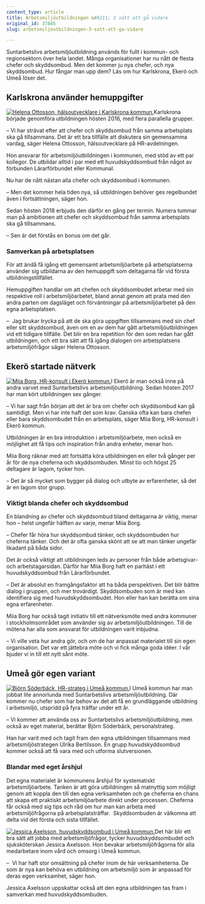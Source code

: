 ```yaml
---
content_type: article
title: Arbetsmiljöutbildningen &#8211; 3 sätt att gå vidare
original_id: 37845
slug: arbetsmiljoutbildningen-3-satt-att-ga-vidare

---
```


Suntarbetslivs arbetsmiljöutbildning används för fullt i kommun- och regionsektorn över hela landet. Många organisationer har nu nått de flesta chefer och skyddsombud. Men det kommer ju nya chefer, och nya skyddsombud. Hur fångar man upp dem? Läs om hur Karlskrona, Ekerö och Umeå löser det.

Karlskrona använder hemuppgifter
--------------------------------

[![Helena Ottosson, hälsoutvecklare i Karlskrona kommun.](https://www.suntarbetsliv.se/wp-content/uploads/2019/03/200x220-helena-ottosson.jpg)](https://www.suntarbetsliv.se/wp-content/uploads/2019/03/200x220-helena-ottosson.jpg)Karlskrona började genomföra utbildningen hösten 2016, med flera parallella grupper.

– Vi har strävat efter att chefer och skyddsombud från samma arbetsplats ska gå tillsammans. Det är ett bra tillfälle att diskutera sin gemensamma vardag, säger Helena Ottosson, hälsoutvecklare på HR-avdelningen.

Hon ansvarar för arbetsmiljöutbildningen i kommunen, med stöd av ett par kollegor. De utbildar alltid i par med ett huvudskyddsombud från något av förbunden Lärarförbundet eller Kommunal.

Nu har de nått nästan alla chefer och skyddsombud i kommunen.

– Men det kommer hela tiden nya, så utbildningen behöver ges regelbundet även i fortsättningen, säger hon.

Sedan hösten 2018 erbjuds den därför en gång per termin. Numera tummar man på ambitionen att chefer och skyddsombud från samma arbetsplats ska gå tillsammans.

– Sen är det förstås en bonus om det går.

### Samverkan på arbetsplatsen

För att ändå få igång ett gemensamt arbetsmiljöarbete på arbetsplatserna använder sig utbildarna av den hemuppgift som deltagarna får vid första utbildningstillfället.

Hemuppgiften handlar om att chefen och skyddsombudet arbetar med sin respektive roll i arbetsmiljöarbetet, bland annat genom att prata med den andra parten om dagsläget och förväntningar på arbetsmiljöarbetet på den egna arbetsplatsen.

–  Jag brukar trycka på att de ska göra uppgiften tillsammans med sin chef eller sitt skyddsombud, även om en av dem har gått arbetsmiljöutbildningen vid ett tidigare tillfälle. Det blir en bra repetition för den som redan har gått utbildningen, och ett bra sätt att få igång dialogen om arbetsplatsens arbetsmiljöfrågor säger Helena Ottosson.

Ekerö startade nätverk
----------------------

[![Miia Borg, HR-konsult i Ekerö kommun.](https://www.suntarbetsliv.se/wp-content/uploads/2019/03/200x220-miia-borg.jpg)](https://www.suntarbetsliv.se/wp-content/uploads/2019/03/200x220-miia-borg.jpg)I Ekerö är man också inne på andra varvet med Suntarbetslivs arbetsmiljöutbildning. Sedan hösten 2017 har man kört utbildningen sex gånger.

– Vi har sagt från början att det är bra om chefer och skyddsombud kan gå samtidigt. Men vi har inte haft det som krav. Ganska ofta kan bara chefen eller bara skyddsombudet från en arbetsplats, säger Miia Borg, HR-konsult i Ekerö kommun.

Utbildningen är en bra introduktion i arbetsmiljöarbete, men också en möjlighet att få tips och inspiration från andra enheter, menar hon.

Miia Borg räknar med att fortsätta köra utbildningen en eller två gånger per år för de nya cheferna och skyddsombuden. Minst tio och högst 25 deltagare är lagom, tycker hon.

– Det är så mycket som bygger på dialog och utbyte av erfarenheter, så det är en lagom stor grupp.

### Viktigt blanda chefer och skyddsombud

En blandning av chefer och skyddsombud bland deltagarna är viktig, menar hon – helst ungefär hälften av varje, menar Miia Borg.

– Chefer får höra hur skyddsombud tänker, och skyddsombuden hur cheferna tänker. Och det är ofta ganska skönt att se att man tänker ungefär likadant på båda sidor.

Det är också viktigt att utbildningen leds av personer från både arbetsgivar- och arbetstagarsidan. Därför har Miia Borg haft en parhäst i ett huvudskyddsombud från Lärarförbundet.

– Det är absolut en framgångsfaktor att ha båda perspektiven. Det blir bättre dialog i gruppen, och mer trovärdigt. Skyddsombuden som är med kan identifiera sig med huvudskyddsombudet. Hon eller han kan berätta om sina egna erfarenheter.

Miia Borg har också tagit initiativ till ett nätverksmöte med andra kommuner i stockholmsområdet som använder sig av arbetsmiljöutbildningen. Till de mötena har alla som ansvarat för utbildningen varit inbjudna.

– Vi ville veta hur andra gör, och om de har anpassat materialet till sin egen organisation. Det var ett jättebra möte och vi fick många goda idéer. I vår bjuder vi in till ett nytt sånt möte.

Umeå gör egen variant
---------------------

[![Björn Söderbäck, HR-strateg i Umeå kommun.](https://www.suntarbetsliv.se/wp-content/uploads/2019/03/200x220-bjorn-soderback-1.jpg)](https://www.suntarbetsliv.se/wp-content/uploads/2019/03/200x220-bjorn-soderback-1.jpg)I Umeå kommun har man jobbat lite annorlunda med Suntarbetslivs arbetsmiljöutbildning. Där kommer nu chefer som har behov av det att få en grundläggande utbildning i arbetsmiljö, utspridd på fyra träffar under ett år.

– Vi kommer att använda oss av Suntarbetslivs arbetsmiljöutbildning, men också av eget material, berättar Björn Söderbäck, personalstrateg.

Han har varit med och tagit fram den egna utbildningen tillsammans med arbetsmiljöstrategen Ulrika Bertilsson. En grupp huvudskyddsombud kommer också att få vara med och utforma slutversionen.

### Blandar med eget årshjul

Det egna materialet är kommunens årshjul för systematiskt arbetsmiljöarbete. Tanken är att göra utbildningen så matnyttig som möjligt genom att koppla den till den egna verksamheten och ge cheferna en chans att skapa ett praktiskt arbetsmiljöarbete direkt under processen. Cheferna får också med sig tips och råd om hur man kan arbeta med arbetsmiljöfrågorna på arbetsplatsträffar.  Skyddsombuden är välkomna att delta vid det första och sista tillfället.

[![Jessica Axelsson, huvudskyddsombud i Umeå kommun.](https://www.suntarbetsliv.se/wp-content/uploads/2019/03/200x220-Jessica-axelsson.jpg)](https://www.suntarbetsliv.se/wp-content/uploads/2019/03/200x220-Jessica-axelsson.jpg)Det här blir ett bra sätt att jobba med arbetsmiljöfrågor, tycker huvudskyddsombudet och sjuksköterskan Jessica Axelsson. Hon bevakar arbetsmiljöfrågorna för alla medarbetare inom vård och omsorg i Umeå kommun.

–  Vi har haft stor omsättning på chefer inom de här verksamheterna. De som är nya kan behöva en utbildning om arbetsmiljö som är anpassad för deras egen verksamhet, säger hon.

Jessica Axelsson uppskattar också att den egna utbildningen tas fram i samverkan med huvudskyddsombuden.


